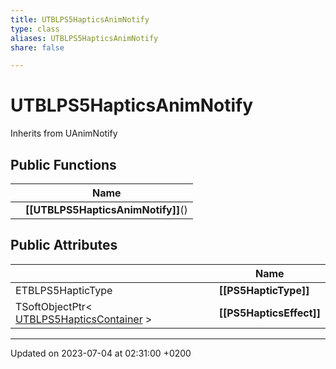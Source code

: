 ```yaml
---
title: UTBLPS5HapticsAnimNotify
type: class
aliases: UTBLPS5HapticsAnimNotify
share: false

---
```


# UTBLPS5HapticsAnimNotify





Inherits from UAnimNotify

## Public Functions

|                | Name           |
| -------------- | -------------- |
| | **[[UTBLPS5HapticsAnimNotify]]**() |

## Public Attributes

|                | Name           |
| -------------- | -------------- |
| ETBLPS5HapticType | **[[PS5HapticType]]**  |
| TSoftObjectPtr< [UTBLPS5HapticsContainer](/docs/SDK/Source/Classes/classUTBLPS5HapticsContainer.md) > | **[[PS5HapticsEffect]]**  |

-------------------------------

Updated on 2023-07-04 at 02:31:00 +0200